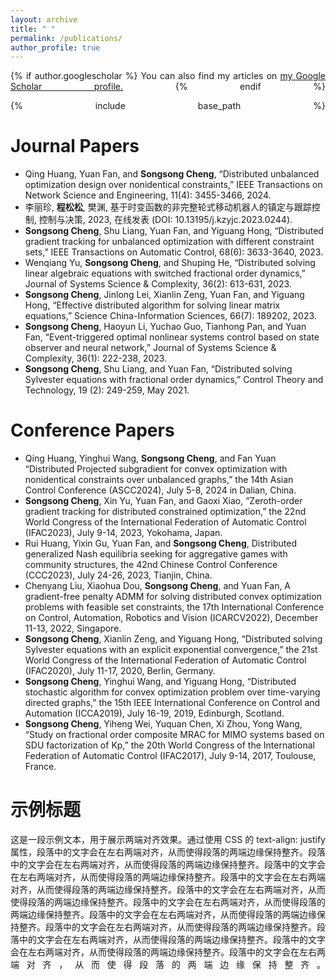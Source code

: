 ```yaml
---
layout: archive
title: " "
permalink: /publications/
author_profile: true
---
```


{% if author.googlescholar %}
  You can also find my articles on <u><a href="{{author.googlescholar}}">my Google Scholar profile</a>.</u>
{% endif %}

{% include base_path %}


Journal Papers
======
* Qing Huang, Yuan Fan, and **Songsong Cheng**, “Distributed unbalanced optimization design over nonidentical constraints,” IEEE Transactions on Network Science and Engineering, 11(4): 3455-3466, 2024. 
* 李丽珍, **程松松**, 樊渊, 基于时变函数的非完整轮式移动机器人的镇定与跟踪控制, 控制与决策, 2023, 在线发表 (DOI: 10.13195/j.kzyjc.2023.0244).
* **Songsong Cheng**, Shu Liang, Yuan Fan, and Yiguang Hong, “Distributed gradient tracking for unbalanced optimization with different constraint sets,” IEEE Transactions on Automatic Control, 68(6): 3633-3640, 2023.
* Wenqiang Yu, **Songsong Cheng**, and Shuping He, “Distributed solving linear algebraic equations with switched fractional order dynamics,” Journal of Systems Science & Complexity, 36(2): 613-631, 2023.
* **Songsong Cheng**, Jinlong Lei, Xianlin Zeng, Yuan Fan, and Yiguang Hong, “Effective distributed algorithm for solving linear matrix equations,” Science China-Information Sciences, 66(7): 189202, 2023.
* **Songsong Cheng**, Haoyun Li, Yuchao Guo, Tianhong Pan, and Yuan Fan, “Event-triggered optimal nonlinear systems control based on state observer and neural network,” Journal of Systems Science & Complexity, 36(1): 222-238, 2023.
* **Songsong Cheng**, Shu Liang, and Yuan Fan, “Distributed solving Sylvester equations with fractional order dynamics,” Control Theory and Technology, 19 (2): 249-259, May 2021.

Conference Papers
======
* Qing Huang, Yinghui Wang, **Songsong Cheng**, and Fan Yuan “Distributed Projected subgradient for convex optimization with nonidentical constraints over unbalanced graphs,” the 14th Asian Control Conference (ASCC2024), July 5-8, 2024 in Dalian, China.
* **Songsong Cheng**, Xin Yu, Yuan Fan, and Gaoxi Xiao, “Zeroth-order gradient tracking for distributed constrained optimization,” the 22nd World Congress of the International Federation of Automatic Control (IFAC2023), July 9-14, 2023, Yokohama, Japan.
* Rui Huang, Yixin Gu, Yuan Fan, and **Songsong Cheng**, Distributed generalized Nash equilibria seeking for aggregative games with community structures, the 42nd Chinese Control Conference (CCC2023), July 24-26, 2023, Tianjin, China.
* Chenyang Liu, Xiaohua Dou, **Songsong Cheng**, and Yuan Fan, A gradient-free penalty ADMM for solving distributed convex optimization problems with feasible set constraints, the 17th International Conference on Control, Automation, Robotics and Vision (ICARCV2022), December 11-13, 2022, Singapore.
* **Songsong Cheng**, Xianlin Zeng, and Yiguang Hong, “Distributed solving Sylvester equations with an explicit exponential convergence,” the 21st World Congress of the International Federation of Automatic Control (IFAC2020), July 11-17, 2020, Berlin, Germany.
* **Songsong Cheng**, Yinghui Wang, and Yiguang Hong, “Distributed stochastic algorithm for convex optimization problem over time-varying directed graphs,” the 15th IEEE International Conference on Control and Automation (ICCA2019), July 16-19, 2019, Edinburgh, Scotland.
* **Songsong Cheng**, Yiheng Wei, Yuquan Chen, Xi Zhou, Yong Wang, “Study on fractional order composite MRAC for MIMO systems based on SDU factorization of Kp,” the 20th World Congress of the International Federation of Automatic Control (IFAC2017), July 9-14, 2017, Toulouse, France.

<!DOCTYPE html>
<html lang="zh-CN">
<head>
    <meta charset="UTF-8">
    <meta name="viewport" content="width=device-width, initial-scale=1.0">
    <title>示例标题</title>
    <style>
        p {
            text-align: justify;
            text-align-last: justify;
        }
    </style>
</head>
<body>
    <h1>示例标题</h1>
    <p>这是一段示例文本，用于展示两端对齐效果。通过使用 CSS 的 text-align: justify 属性，段落中的文字会在左右两端对齐，从而使得段落的两端边缘保持整齐。段落中的文字会在左右两端对齐，从而使得段落的两端边缘保持整齐。段落中的文字会在左右两端对齐，从而使得段落的两端边缘保持整齐。段落中的文字会在左右两端对齐，从而使得段落的两端边缘保持整齐。段落中的文字会在左右两端对齐，从而使得段落的两端边缘保持整齐。段落中的文字会在左右两端对齐，从而使得段落的两端边缘保持整齐。段落中的文字会在左右两端对齐，从而使得段落的两端边缘保持整齐。段落中的文字会在左右两端对齐，从而使得段落的两端边缘保持整齐。段落中的文字会在左右两端对齐，从而使得段落的两端边缘保持整齐。段落中的文字会在左右两端对齐，从而使得段落的两端边缘保持整齐。段落中的文字会在左右两端对齐，从而使得段落的两端边缘保持整齐。</p>
</body>
</html>

